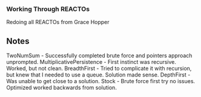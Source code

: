### Working Through REACTOs

Redoing all REACTOs from Grace Hopper

## Notes

TwoNumSum - Successfully completed brute force and pointers approach unprompted.
MultiplicativePersistence - First instinct was recursive. Worked, but not clean.
BreadthFirst - Tried to complicate it with recursion, but knew that I needed to use a queue. Solution made sense.
DepthFirst - Was unable to get close to a solution.
Stock - Brute force first try no issues. Optimized worked backwards from solution.
